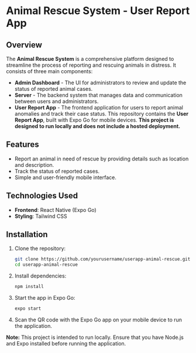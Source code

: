 # Animal Rescue System - User Report App

## Overview
The **Animal Rescue System** is a comprehensive platform designed to streamline the process of reporting and rescuing animals in distress. It consists of three main components:
- **Admin Dashboard** - The UI for administrators to review and update the status of reported animal cases.
- **Server** - The backend system that manages data and communication between users and administrators.
- **User Report App** - The frontend application for users to report animal anomalies and track their case status.
This repository contains the **User Report App**, built with Expo Go for mobile devices. **This project is designed to run locally and does not include a hosted deployment.**

## Features
- Report an animal in need of rescue by providing details such as location and description.
- Track the status of reported cases.
- Simple and user-friendly mobile interface.

## Technologies Used
- **Frontend**: React Native (Expo Go)
- **Styling**: Tailwind CSS

## Installation
1. Clone the repository:
   ```sh
   git clone https://github.com/yourusername/userapp-animal-rescue.git
   cd userapp-animal-rescue
   ```
2. Install dependencies:
   ```sh
   npm install
   ```
3. Start the app in Expo Go:
   ```sh
   expo start
   ```
4. Scan the QR code with the Expo Go app on your mobile device to run the application.


**Note:** This project is intended to run locally. Ensure that you have Node.js and Expo installed before running the application.


